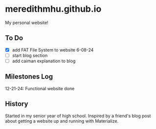# meredithmhu.github.io
My personal website!

## To Do
- [x] add FAT File System to website 6-08-24
- [ ] start blog section 
- [ ] add caiman explanation to blog 

## Milestones Log
12-21-24: Functional website done

## History
Started in my senior year of high school. Inspired by a friend's blog post about getting a website up and running with Materialize.

